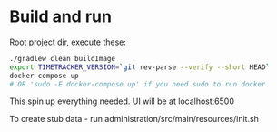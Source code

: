 # Build and run
Root project dir, execute these:

```sh
./gradlew clean buildImage
export TIMETRACKER_VERSION=`git rev-parse --verify --short HEAD`
docker-compose up 
# OR 'sudo -E docker-compose up' if you need sudo to run docker
```

This spin up everything needed. UI will be at localhost:6500

To create stub data - run
administration/src/main/resources/init.sh